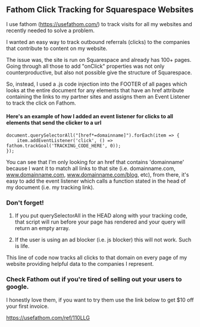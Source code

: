 ## Fathom Click Tracking for Squarespace Websites

I use fathom (https://usefathom.com/) to track visits for all my websites and recently needed to solve a problem. 

I wanted an easy way to track outbound referrals (clicks) to the companies that contribute to content on my website.

The issue was, the site is run on Squarespace and already has 100+ pages. Going through all those to add "onClick" properties was not only counterproductive, but also not possible give the structure of Squarespace. 

So, instead, I used a .js code injection into the FOOTER of all pages which looks at the entire document for any elements that have an href attribute containing the links to my partner sites and assigns them an Event Listener to track the click on Fathom. 

#### Here's an example of how I added an event listener for clicks to all elements that send the clicker to a url 
```
document.querySelectorAll("[href*=domainname]").forEach(item => {
	item.addEventListener('click', () => fathom.trackGoal('TRACKING_CODE_HERE', 0));
});
```
You can see that I'm only looking for an href that contains 'domainname' because I want it to match all links to that site (i.e. domainname.com, www.domainname.com, www.domainname.com/blog, etc), from there, it's easy to add the event listener which calls a function stated in the head of my document (i.e. my tracking link). 

### Don't forget!

1. If you put querySelectorAll in the HEAD along with your tracking code, that script will run before your page has rendered and your query will return an empty array. 

2. If the user is using an ad blocker (i.e. js blocker) this will not work. Such is life. 

This line of code now tracks all clicks to that domain on every page of my website providing helpful data to the companies I represent. 

### Check Fathom out if you're tired of selling out your users to google.

I honestly love them, if you want to try them use the link below to get $10 off your first invoice. 

https://usefathom.com/ref/110LLG
